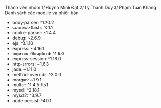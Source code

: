 ﻿Thành viên nhóm
1/ Huỳnh Minh Đạt
2/ Lý Thanh Duy
3/ Phạm Tuấn Khang
Danh sách các module và phiên bản
- body-parser: ^1.20.2
- connect-flash: ^0.1.1
- cookie-parser: ~1.4.4
- debug: ~2.6.9
- ejs: ^3.1.10
- express: ~4.16.1
- express-fileupload: ^1.5.0
- express-session: ^1.18.0
- http-errors: ~1.6.3
- jade: ~1.11.0
- method-override: ^3.0.0
- morgan: ~1.9.1
- multer: ^1.4.5-lts.1
- mysql: ^2.18.1
- mysql2: ^3.9.7
- node-persist: ^4.0.1
